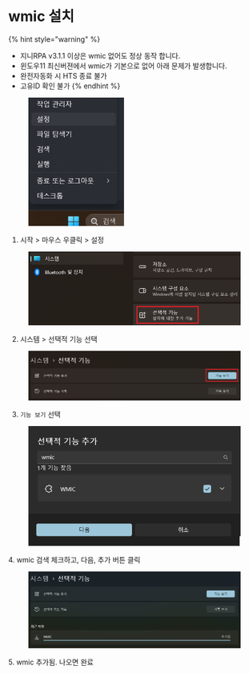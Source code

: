 # wmic 설치

{% hint style="warning" %}
* 지니RPA v3.1.1 이상은 wmic 없어도 정상 동작 합니다.
* 윈도우11 최신버젼에서 wmic가 기본으로 없어 아래 문제가 발생합니다.
* 완전자동화 시 HTS 종료 불가
* 고유ID 확인 불가
{% endhint %}

<figure><img src="../.gitbook/assets/image (1) (1).png" alt="" width="191"><figcaption></figcaption></figure>

1. 시작 > 마우스 우클릭 > 설정

<figure><img src="../.gitbook/assets/image (1) (1) (1).png" alt="" width="563"><figcaption></figcaption></figure>

2. 시스템 > 선택적 기능 선택

<figure><img src="../.gitbook/assets/image (2).png" alt="" width="563"><figcaption></figcaption></figure>

3. `기능 보기` 선택

<figure><img src="../.gitbook/assets/image (3).png" alt="" width="509"><figcaption></figcaption></figure>

4\. wmic 검색 체크하고, 다음, 추가 버튼 클릭

<figure><img src="../.gitbook/assets/image (1).png" alt=""><figcaption></figcaption></figure>

5\. wmic 추가됨. 나오면 완료
